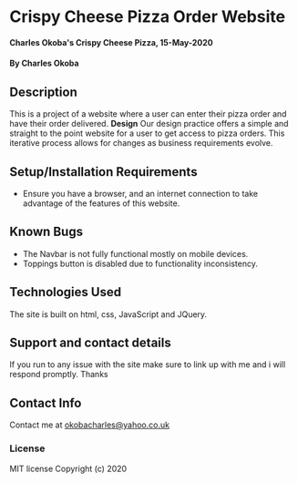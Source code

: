 # Crispy Cheese Pizza Order Website
#### Charles Okoba's Crispy Cheese Pizza, 15-May-2020
#### By Charles Okoba
## Description
This is a project of a website where a user can enter their pizza order and have their order delivered.
**Design**
Our design practice offers a simple and straight to the point website for a user to get access to pizza orders.
This iterative process allows for changes as business requirements evolve.
## Setup/Installation Requirements
* Ensure you have a browser, and an internet connection to take advantage of the features of this website.
## Known Bugs
* The Navbar is not fully functional mostly on mobile devices.
* Toppings button is disabled due to functionality inconsistency.
## Technologies Used
The site is built on html, css, JavaScript and JQuery.
## Support and contact details
If you run to any issue with the site make sure to link up with me and i will respond promptly. Thanks
## Contact Info
Contact me at okobacharles@yahoo.co.uk
### License
MIT license
Copyright (c) 2020
